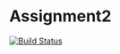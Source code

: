 # Assignment2
[![Build Status](https://travis-ci.com/Yukamo/Assignment2.svg?branch=master)](https://travis-ci.com/Yukamo/Assignment2)
